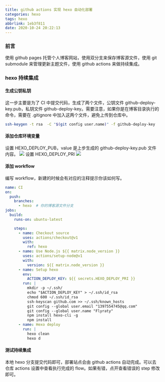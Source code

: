 ```yaml
---
title: github actions 实现 hexo 自动化部署
categories: hexo
tags: hexo
abbrlink: 1eb3f811
date: 2020-10-24 20:22:13
---
```


### 前言
使用 github pages 托管个人博客网站，使用双分支来保存博客源文件，使用 git submodule 来管理更新主题文件，使用 github actions 来做持续集成。
<!--more-->

### hexo 持续集成
#### 生成公钥私钥
这一步主要是为了 CI 中提交代码，生成了两个文件，公钥文件 github-deploy-key.pub，私钥文件 github-deploy-key。需要注意，如果你是在博客目录执行的命令，需要在 .gitignore 中加入这两个文件，避免上传到仓库中。
```sh
ssh-keygen -t rsa  -C "$(git config user.name)" -f github-deploy-key
```

#### 添加仓库环境变量
设置 HEXO_DEPLOY_PUB，value 是上步生成的 github-deploy-key.pub 文件内容。
![](https://tva1.sinaimg.cn/large/0081Kckwgy1gk0pc9xn3hj31yq0s6aex.jpg)
设置 HEXO_DEPLOY_PRI
![](https://tva1.sinaimg.cn/large/0081Kckwgy1gk0pe8e498j321e0t8djp.jpg)

#### 添加 workflow
编写 workflow，新建的时候会有对应的注释提示你该如何写。
```yml
name: CI
on:
  push:
    branches:
      - hexo  # 你的博客源文件分支
jobs:
  build:
    runs-on: ubuntu-latest

    steps:
      - name: Checkout source
        uses: actions/checkout@v1
        with:
          ref: hexo
      - name: Use Node.js ${{ matrix.node_version }}
        uses: actions/setup-node@v1
        with:
          version: ${{ matrix.node_version }}
      - name: Setup hexo
        env:
          ACTION_DEPLOY_KEY: ${{ secrets.HEXO_DEPLOY_PRI }}
        run: |
          mkdir -p ~/.ssh/
          echo "$ACTION_DEPLOY_KEY" > ~/.ssh/id_rsa
          chmod 600 ~/.ssh/id_rsa
          ssh-keyscan github.com >> ~/.ssh/known_hosts
          git config --global user.email "1397554745@qq.com"
          git config --global user.name "Flyraty"
          npm install hexo-cli -g
          npm install
      - name: Hexo deploy
        run: |
          hexo clean
          hexo d

```

#### 测试持续集成
本地 hexo 分支提交代码即可，部署站点会由 github actions 自动完成。可以去仓库 actions 设置中查看执行完成的 flow。如果有错，点开查看错误的 step 修改即可。 